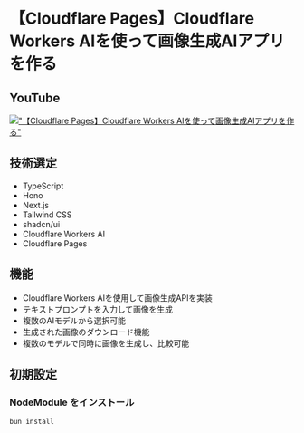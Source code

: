 # 【Cloudflare Pages】Cloudflare Workers AIを使って画像生成AIアプリを作る

## YouTube

[!["【Cloudflare Pages】Cloudflare Workers AIを使って画像生成AIアプリを作る"](https://i.ytimg.com/vi/I56NfWNpY1w/maxresdefault.jpg)](https://youtu.be/I56NfWNpY1w)

## 技術選定

- TypeScript
- Hono
- Next.js
- Tailwind CSS
- shadcn/ui
- Cloudflare Workers AI
- Cloudflare Pages

## 機能

- Cloudflare Workers AIを使用して画像生成APIを実装
- テキストプロンプトを入力して画像を生成
- 複数のAIモデルから選択可能
- 生成された画像のダウンロード機能
- 複数のモデルで同時に画像を生成し、比較可能

## 初期設定

### NodeModule をインストール

```bash
bun install
```
